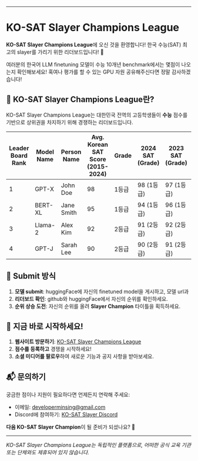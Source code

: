 ----------------------

# KO-SAT Slayer Champions League

**KO-SAT Slayer Champions League**에 오신 것을 환영합니다! 한국 수능(SAT) 최고의 slayer를 가리기 위한 리더보드입니다! 🚀

여러분의 한국어 LLM finetuning 모델이 수능 10개년 benchmark에서는 몇점이 나오는지 확인해보세요! 혹여나 평가를 할 수 있는 GPU 자원 공유해주신다면 정말 감사하겠습니다!


## 🎯 KO-SAT Slayer Champions League란?

KO-SAT Slayer Champions League는 대한민국 전역의 고등학생들이 **수능** 점수를 기반으로 상위권을 차지하기 위해 경쟁하는 리더보드입니다.


| Leader Board Rank | Model Name | Person Name | Avg. Korean SAT Score (2015-2024) | Grade  | 2024 SAT (Grade) | 2023 SAT (Grade) | 2022 SAT (Grade) | 2021 SAT (Grade) | 2020 SAT (Grade) | 2019 SAT (Grade) | 2018 SAT (Grade) | 2017 SAT (Grade) | 2016 SAT (Grade) | 2015 SAT (Grade) | URL                           |
|-------------------|------------|-------------|-----------------------------------|--------|------------------|------------------|------------------|------------------|------------------|------------------|------------------|------------------|------------------|------------------|------------------------------|
| 1                 | GPT-X      | John Doe    | 98                                | 1등급  | 98 (1등급)       | 97 (1등급)       | 99 (1등급)       | 96 (1등급)       | 98 (1등급)       | 99 (1등급)       | 98 (1등급)       | 97 (1등급)       | 98 (1등급)       | 99 (1등급)       | [Link](https://example.com)   |
| 2                 | BERT-XL    | Jane Smith  | 95                                | 1등급  | 94 (1등급)       | 96 (1등급)       | 95 (1등급)       | 94 (1등급)       | 95 (1등급)       | 96 (1등급)       | 95 (1등급)       | 94 (1등급)       | 96 (1등급)       | 95 (1등급)       | [Link](https://example.com)   |
| 3                 | Llama-2    | Alex Kim    | 92                                | 2등급  | 91 (2등급)       | 92 (2등급)       | 93 (2등급)       | 92 (2등급)       | 93 (2등급)       | 92 (2등급)       | 93 (2등급)       | 91 (2등급)       | 92 (2등급)       | 93 (2등급)       | [Link](https://example.com)   |
| 4                 | GPT-J      | Sarah Lee   | 90                                | 2등급  | 90 (2등급)       | 91 (2등급)       | 89 (2등급)       | 90 (2등급)       | 89 (2등급)       | 91 (2등급)       | 89 (2등급)       | 90 (2등급)       | 89 (2등급)       | 91 (2등급)       | [Link](https://example.com)   |





## 🏅 Submit 방식

1. **모델 submit**: huggingFace에 자신의 finetuned model을 게시하고, 모델 url과 
2. **리더보드 확인**: github와 huggingFace에서 자신의 순위를 확인하세요.
3. **순위 상승 도전**: 자신의 순위를 올려 **Slayer Champion** 타이틀을 획득하세요.


## 🚀 지금 바로 시작하세요!

1. **웹사이트 방문하기**: [KO-SAT Slayer Champions League](#)
2. **점수를 등록하고** 경쟁을 시작하세요!
3. **소셜 미디어를 팔로우**하여 새로운 기능과 공지 사항을 받아보세요.

## 📬 문의하기

궁금한 점이나 지원이 필요하다면 언제든지 연락해 주세요:

- 이메일: developerminsing@gmail.com
- Discord에 참여하기: [KO-SAT Slayer Discord](#)

**다음 KO-SAT Slayer Champion**이 될 준비가 되셨나요? 💪

---

_KO-SAT Slayer Champions League는 독립적인 플랫폼으로, 어떠한 공식 교육 기관 또는 단체와도 제휴되어 있지 않습니다._
